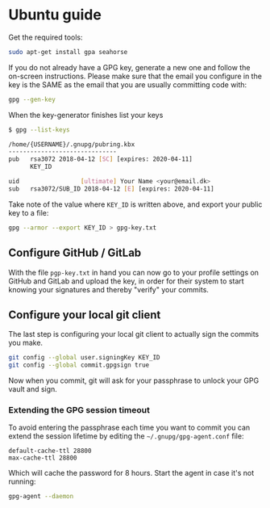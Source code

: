 # Ubuntu guide

Get the required tools:

```bash
sudo apt-get install gpa seahorse
```

If you do not already have a GPG key, generate a new one and follow the on-screen instructions.
Please make sure that the email you configure in the key is the SAME as the email that you are usually committing code with:

```bash
gpg --gen-key
```

When the key-generator finishes list your keys

```bash
$ gpg --list-keys

/home/{USERNAME}/.gnupg/pubring.kbx
------------------------------
pub   rsa3072 2018-04-12 [SC] [expires: 2020-04-11]
      KEY_ID

uid                 [ultimate] Your Name <your@email.dk>
sub   rsa3072/SUB_ID 2018-04-12 [E] [expires: 2020-04-11]
```

Take note of the value where `KEY_ID` is written above, and export your public key to a file:

```bash
gpg --armor --export KEY_ID > gpg-key.txt
```


## Configure GitHub / GitLab

With the file `pgp-key.txt` in hand you can now go to your profile settings on GitHub and GitLab and upload the key, in order for their system to start knowing your signatures and thereby "verify" your commits.


## Configure your local git client

The last step is configuring your local git client to actually sign the commits you make.

```bash
git config --global user.signingKey KEY_ID
git config --global commit.gpgsign true
```

Now when you commit, git will ask for your passphrase to unlock your GPG vault and sign.

### Extending the GPG session timeout

To avoid entering the passphrase each time you want to commit you can extend the session lifetime by editing the `~/.gnupg/gpg-agent.conf` file:

```config
default-cache-ttl 28800
max-cache-ttl 28800
```

Which will cache the password for 8 hours.
Start the agent in case it's not running:

```bash
gpg-agent --daemon
```